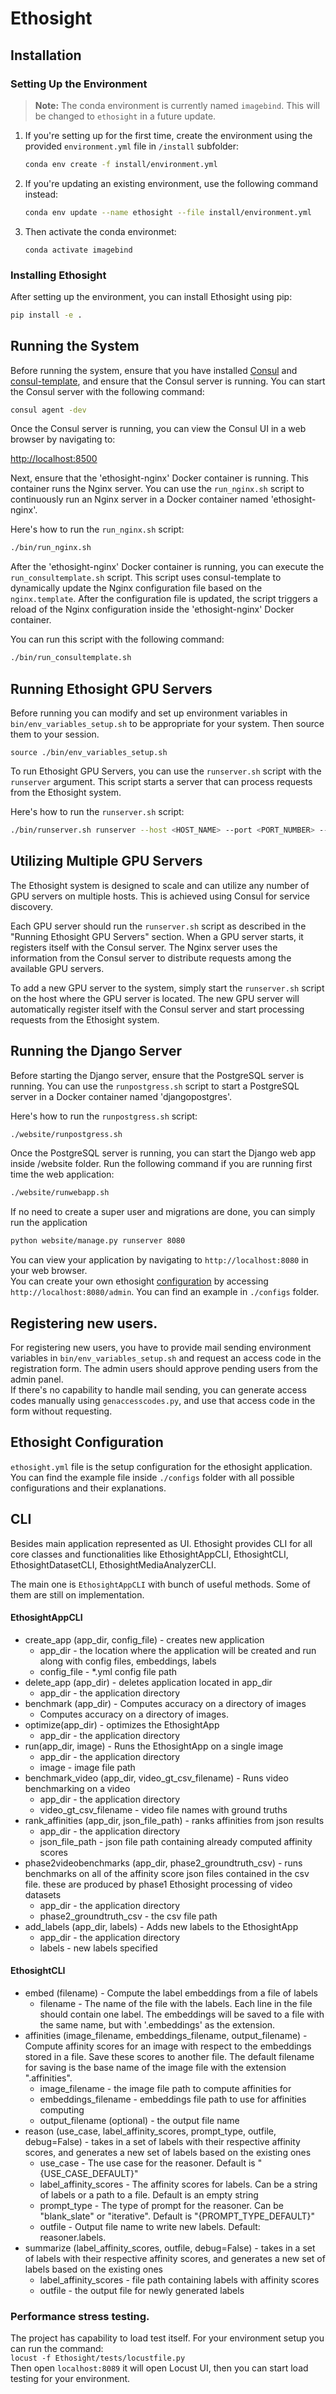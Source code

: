 # Ethosight

<!-- TODO: Add a brief introduction about Ethosight here -->

## Installation

### Setting Up the Environment

> **Note:** The conda environment is currently named `imagebind`. This will be changed to `ethosight` in a future update.

1. If you're setting up for the first time, create the environment using the provided `environment.yml` file in `/install` subfolder:

    ```bash
    conda env create -f install/environment.yml
    ```

2. If you're updating an existing environment, use the following command instead:

    ```bash
    conda env update --name ethosight --file install/environment.yml
    ```
3. Then activate the conda environmet:  
   ```
   conda activate imagebind
   ```
### Installing Ethosight

After setting up the environment, you can install Ethosight using pip:

```bash
pip install -e .
```

## Running the System

Before running the system, ensure that you have installed [Consul](https://developer.hashicorp.com/consul/install) and [consul-template](https://github.com/hashicorp/consul-template?tab=readme-ov-file#installation), and ensure that the Consul server is running. You can start the Consul server with the following command:
```bash
consul agent -dev
```

Once the Consul server is running, you can view the Consul UI in a web browser by navigating to:

[http://localhost:8500](http://localhost:8500)

Next, ensure that the 'ethosight-nginx' Docker container is running. This container runs the Nginx server. You can use the `run_nginx.sh` script to continuously run an Nginx server in a Docker container named 'ethosight-nginx'. 

Here's how to run the `run_nginx.sh` script:

```bash
./bin/run_nginx.sh
```

After the 'ethosight-nginx' Docker container is running, you can execute the `run_consultemplate.sh` script. This script uses consul-template to dynamically update the Nginx configuration file based on the `nginx.template`. After the configuration file is updated, the script triggers a reload of the Nginx configuration inside the 'ethosight-nginx' Docker container.

You can run this script with the following command:

```bash
./bin/run_consultemplate.sh
```

## Running Ethosight GPU Servers

Before running you can modify and set up environment variables in `bin/env_variables_setup.sh` to be appropriate for your system.
Then source them to your session.

`source ./bin/env_variables_setup.sh`

To run Ethosight GPU Servers, you can use the `runserver.sh` script with the `runserver` argument. This script starts a server that can process requests from the Ethosight system.

Here's how to run the `runserver.sh` script:

```bash
./bin/runserver.sh runserver --host <HOST_NAME> --port <PORT_NUMBER> --gpu <GPU_NUMBER>
```

## Utilizing Multiple GPU Servers

The Ethosight system is designed to scale and can utilize any number of GPU servers on multiple hosts. This is achieved using Consul for service discovery.

Each GPU server should run the `runserver.sh` script as described in the "Running Ethosight GPU Servers" section. When a GPU server starts, it registers itself with the Consul server. The Nginx server uses the information from the Consul server to distribute requests among the available GPU servers.

To add a new GPU server to the system, simply start the `runserver.sh` script on the host where the GPU server is located. The new GPU server will automatically register itself with the Consul server and start processing requests from the Ethosight system.

## Running the Django Server

Before starting the Django server, ensure that the PostgreSQL server is running. You can use the `runpostgress.sh` script to start a PostgreSQL server in a Docker container named 'djangopostgres'.

Here's how to run the `runpostgress.sh` script:

```bash
./website/runpostgress.sh
``````

Once the PostgreSQL server is running, you can start the Django web app inside /website folder. Run the following command if you are running first time the web application:

```bash
./website/runwebapp.sh
```

If no need to create a super user and migrations are done, you can simply run the application  

```bash
python website/manage.py runserver 8080
```
You can view your application by navigating to `http://localhost:8080` in your web browser.  
You can create your own ethosight [configuration](#ethosight-configuration) by accessing `http://localhost:8080/admin`.
You can find an example in `./configs` folder.  

## Registering new users.
For registering new users, you have to provide mail sending environment variables in `bin/env_variables_setup.sh` 
and request an access code in the registration form. The admin users should approve pending users from the admin panel.  
If there's no capability to handle mail sending, you can generate
access codes manually using `genaccesscodes.py`, and use that access code in the form without requesting.

## Ethosight Configuration

`ethosight.yml` file is the setup configuration for the ethosight application. 
You can find the example file inside `./configs` folder with all possible configurations and their explanations.


## CLI
Besides main application represented as UI. Ethosight provides CLI for all core classes and functionalities like
EthosightAppCLI, EthosightCLI, EthosightDatasetCLI, EthosightMediaAnalyzerCLI.

The main one is `EthosightAppCLI` with bunch of useful methods. Some of them are still on implementation.

#### EthosightAppCLI
* create_app (app_dir, config_file) - creates new application
  * app_dir - the location where the application will be created and run along with config files, embeddings, labels
  * config_file - *.yml config file path 
* delete_app (app_dir) - deletes application located in app_dir
  * app_dir - the application directory
* benchmark (app_dir) - Computes accuracy on a directory of images
  * Computes accuracy on a directory of images.
* optimize(app_dir) - optimizes the EthosightApp
  * app_dir - the application directory
* run(app_dir, image) - Runs the EthosightApp on a single image
  * app_dir - the application directory
  * image - image file path
* benchmark_video (app_dir, video_gt_csv_filename) - Runs video benchmarking on a video
  * app_dir - the application directory
  * video_gt_csv_filename - video file names with ground truths
* rank_affinities (app_dir, json_file_path) - ranks affinities from json results
  * app_dir - the application directory
  * json_file_path - json file path containing already computed affinity scores
* phase2videobenchmarks (app_dir, phase2_groundtruth_csv) - runs benchmarks on all of the affinity score json files contained in the csv file. these are produced by phase1 Ethosight processing of video datasets
  * app_dir - the application directory
  * phase2_groundtruth_csv - the csv file path
* add_labels (app_dir, labels) - Adds new labels to the EthosightApp
  * app_dir - the application directory
  * labels - new labels specified

#### EthosightCLI
*  embed (filename) - Compute the label embeddings from a file of labels
   * filename - The name of the file with the labels. Each line in the file should contain one label.
              The embeddings will be saved to a file with the same name, but with '.embeddings' as the extension.
*  affinities (image_filename, embeddings_filename, output_filename) - Compute affinity scores for an image with respect to the embeddings stored in a file. Save these scores to another file. The default filename for saving is the base name of the image file with the extension ".affinities".
   * image_filename - the image file path to compute affinities for
   * embeddings_filename - embeddings file path to use for affinities computing
   * output_filename (optional) - the output file name
*  reason (use_case, label_affinity_scores, prompt_type, outfile, debug=False) - takes in a set of labels with their respective affinity scores, and generates a new set of labels based on the existing ones
   * use_case - The use case for the reasoner. Default is "{USE_CASE_DEFAULT}"
   * label_affinity_scores - The affinity scores for labels. Can be a string of labels or a path to a file. Default is an empty string
   * prompt_type - The type of prompt for the reasoner. Can be "blank_slate" or "iterative". Default is "{PROMPT_TYPE_DEFAULT}"
   * outfile - Output file name to write new labels. Default: reasoner.labels.
*  summarize (label_affinity_scores, outfile, debug=False) - takes in a set of labels with their respective affinity scores, and generates a new set of labels based on the existing ones
   * label_affinity_scores - file path containing labels with affinity scores
   * outfile - the output file for newly generated labels


### Performance stress testing.

The project has capability to load test itself. For your environment setup you can run the command:  
`locust -f Ethosight/tests/locustfile.py`  
Then open `localhost:8089` it will open Locust UI, then you can start load testing for your environment.  
